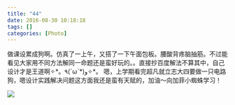 ```yaml
---
title: "44"
date: 2016-08-30 10:18:18
tags: []
categories: [Photo]
---
```


<p dir="ltr"  >做课设累成狗啊。仿真了一上午，又搭了一下午面包板。腰酸背疼脑抽筋。不过能看见大家用不同方法解同一命题还是蛮好玩的。。直接抄百度解法不算其中，自己设计才是王道啊✧*。٩(ˊωˋ*)و✧*。 嗯，上学期看完超凡就立志大四要做一只电路狗，嗯设计实践解决问题这方面我还是蛮有天赋的，加油～向加菲小蜘蛛学习！</p>

![](https://imglf1.nosdn.127.net/img/a0Q0UWZOckZvaXVJUDZwK3JUUnQ0T3VLaVp0cGpiWFo2MFdMbTlpWTBEQTZlQXYyRmtqcFhBPT0.jpg)